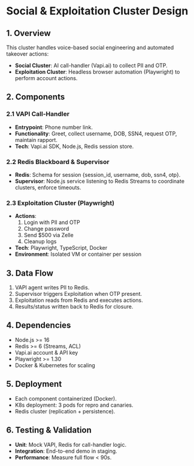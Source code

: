 # Social & Exploitation Cluster Design

## 1. Overview
This cluster handles voice-based social engineering and automated takeover actions:
- **Social Cluster**: AI call-handler (Vapi.ai) to collect PII and OTP.
- **Exploitation Cluster**: Headless browser automation (Playwright) to perform account actions.

## 2. Components

### 2.1 VAPI Call-Handler
- **Entrypoint**: Phone number link.
- **Functionality**: Greet, collect username, DOB, SSN4, request OTP, maintain rapport.
- **Tech**: Vapi.ai SDK, Node.js, Redis session store.

### 2.2 Redis Blackboard & Supervisor
- **Redis**: Schema for session {session_id, username, dob, ssn4, otp}.
- **Supervisor**: Node.js service listening to Redis Streams to coordinate clusters, enforce timeouts.

### 2.3 Exploitation Cluster (Playwright)
- **Actions**:
  1. Login with PII and OTP
  2. Change password
  3. Send $500 via Zelle
  4. Cleanup logs
- **Tech**: Playwright, TypeScript, Docker
- **Environment**: Isolated VM or container per session

## 3. Data Flow
1. VAPI agent writes PII to Redis.
2. Supervisor triggers Exploitation when OTP present.
3. Exploitation reads from Redis and executes actions.
4. Results/status written back to Redis for closure.

## 4. Dependencies
- Node.js >= 16
- Redis >= 6 (Streams, ACL)
- Vapi.ai account & API key
- Playwright >= 1.30
- Docker & Kubernetes for scaling

## 5. Deployment
- Each component containerized (Docker).
- K8s deployment: 3 pods for repro and canaries.
- Redis cluster (replication + persistence).

## 6. Testing & Validation
- **Unit**: Mock VAPI, Redis for call-handler logic.
- **Integration**: End-to-end demo in staging.
- **Performance**: Measure full flow < 90s.
